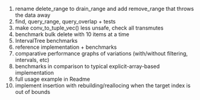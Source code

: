 
1. rename delete_range to drain_range and add remove_range that throws the data away
1. find, query_range, query_overlap + tests
1. make conv_to_tuple_vec() less unsafe, check all transmutes
1. benchmark bulk delete with 10 items at a time
1. IntervalTree benchmarks
1. reference implementation + benchmarks
1. comparative performance graphs of variations (with/without filtering, intervals, etc)
1. benchmarks in comparison to typical explicit-array-based implementation
1. full usage example in Readme
1. implement insertion with rebuilding/reallocing when the target index is out of bounds